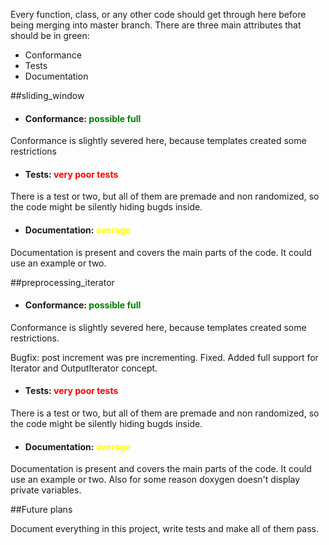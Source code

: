 Every function, class, or any other code should get through here before being merging into master branch. There are three main attributes that should be in green:
 - Conformance
 - Tests
 - Documentation
 
##sliding_window

 - <h4>Conformance: <font color=green>possible full</font> </h4>
 
 Conformance is slightly severed here, because templates created some restrictions
 
 - <h4> Tests: <font color=red>very poor tests</font></h4>
 
 There is a test or two, but all of them are premade and non randomized, so the code might be silently hiding bugds inside.
 
 - <h4> Documentation: <font color=yellow>average</font></h4>
 
 Documentation is present and covers the main parts of the code. It could use an example or two.
 
 ##preprocessing_iterator
 
 - <h4>Conformance: <font color=green>possible full</font> </h4>
  
  Conformance is slightly severed here, because templates created some restrictions.
  
  Bugfix: post increment was pre incrementing. Fixed. Added full support for Iterator and OutputIterator concept.
  
  - <h4> Tests: <font color=red>very poor tests</font></h4>
  
  There is a test or two, but all of them are premade and non randomized, so the code might be silently hiding bugds inside.
  
  - <h4> Documentation: <font color=yellow>average</font></h4>
  
  Documentation is present and covers the main parts of the code. It could use an example or two. Also for some reason doxygen doesn't display private variables.
  
##Future plans

Document everything in this project, write tests and make all of them pass.